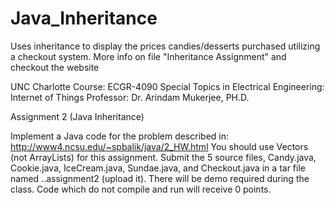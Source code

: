 # Java_Inheritance
Uses inheritance to display the prices candies/desserts purchased utilizing a checkout system. More info on file "Inheritance Assignment" and checkout the website

UNC Charlotte
Course: ECGR-4090 
Special Topics in Electrical Engineering: Internet of Things
Professor: Dr. Arindam Mukerjee, PH.D.

Assignment 2 (Java Inheritance)

Implement a Java code for the problem described in:
http://www4.ncsu.edu/~spbalik/java/2_HW.html
You should use Vectors (not ArrayLists) for this assignment. 
Submit the 5 source files, Candy.java, Cookie.java, IceCream.java, Sundae.java, and Checkout.java in a tar file named <firstname>.<lastname>.assignment2 (upload it).
There will be demo required during the class. Code which do not compile and run will receive 0 points.
